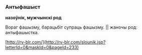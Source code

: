 ### Антыфашыст
**назоўнік, мужчынскі род**

Вораг фашызму, барацьбіт супраць фашызму. || жаночы род: антыфашыстка.

<a rel="author">[http://rv-blr.com/](http://rv-blr.com/slounik.jsp?letterId=0&maskId=0&pageId=233)</a>

